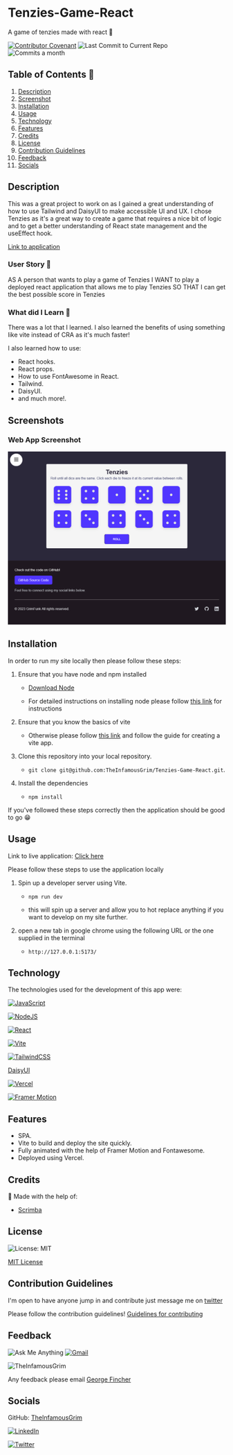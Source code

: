 # Tenzies-Game-React

A game of tenzies made with react 🎲

[![Contributor Covenant](https://img.shields.io/badge/Contributor%20Covenant-2.1-4baaaa.svg)](code_of_conduct.md)
![Last Commit to Current Repo](https://img.shields.io/github/last-commit/TheInfamousGrim/Tenzies-Game-React)
![Commits a month](https://img.shields.io/github/commit-activity/m/TheInfamousGrim/Tenzies-Game-React)

## Table of Contents 📃

1. [Description](#description)
2. [Screenshot](#screenshots)
3. [Installation](#installation)
4. [Usage](#usage)
5. [Technology](#technology)
6. [Features](#features)
7. [Credits](#credits)
8. [License](#license)
9. [Contribution Guidelines](#contribution-guidelines)
10. [Feedback](#feedback)
11. [Socials](#socials)

## Description

This was a great project to work on as I gained a great understanding of how to use Tailwind and DaisyUI to make accessible UI and UX. I chose Tenzies as it's a great way to create a game that requires a nice bit of logic and to get a better understanding of React state management and the useEffect hook.

[Link to application](https://tenzies-game-react-ten.vercel.app/)

### User Story 👤

AS A person that wants to play a game of Tenzies
I WANT to play a deployed react application that allows me to play Tenzies
SO THAT I can get the best possible score in Tenzies

### What did I Learn 🏫

There was a lot that I learned. I also learned the benefits of using something like vite instead of CRA as it's much faster!

I also learned how to use:

- React hooks.
- React props.
- How to use FontAwesome in React.
- Tailwind.
- DaisyUI.
- and much more!.

## Screenshots

### Web App Screenshot

![Just another text editor web application screenshot](./readme-assets/Screenshot%202023-01-17%20at%2014-00-32%20Tenzies%20Game%20React%20GrimFunk%20Development.png)

## Installation

In order to run my site locally then please follow these steps:

1. Ensure that you have node and npm installed

   - [Download Node](https://nodejs.org/en/download/)

   - For detailed instructions on installing node please follow [this link](https://docs.npmjs.com/downloading-and-installing-node-js-and-npm) for instructions

2. Ensure that you know the basics of vite

   - Otherwise please follow [this link](https://vitejs.dev/guide/) and follow the guide for creating a vite app.

3. Clone this repository into your local repository.

   - `git clone git@github.com:TheInfamousGrim/Tenzies-Game-React.git`.

4. Install the dependencies

   - `npm install`

If you've followed these steps correctly then the application should be good to go 😁

## Usage

Link to live application: [Click here](https://tenzies-game-react-ten.vercel.app/)

Please follow these steps to use the application locally

1. Spin up a developer server using Vite.

   - `npm run dev`

   - this will spin up a server and allow you to hot replace anything if you want to develop on my site further.

2. open a new tab in google chrome using the following URL or the one supplied in the terminal

   - `http://127.0.0.1:5173/`

## Technology

The technologies used for the development of this app were:

[![JavaScript](https://img.shields.io/badge/JavaScript-323330?style=for-the-badge&logo=javascript&logoColor=F7DF1E)](https://www.javascript.com/)

[![NodeJS](https://img.shields.io/badge/node.js-6DA55F?style=for-the-badge&logo=node.js&logoColor=white)](https://nodejs.org/en/)

[![React](https://img.shields.io/badge/react-%2320232a.svg?style=for-the-badge&logo=react&logoColor=%2361DAFB)](https://reactjs.org/)

[![Vite](https://img.shields.io/badge/vite-%23646CFF.svg?style=for-the-badge&logo=vite&logoColor=white)](https://vitejs.dev/)

[![TailwindCSS](https://img.shields.io/badge/tailwindcss-%2338B2AC.svg?style=for-the-badge&logo=tailwind-css&logoColor=white)](https://tailwindcss.com/)

[DaisyUI](https://daisyui.com/)

[![Vercel](https://img.shields.io/badge/vercel-%23000000.svg?style=for-the-badge&logo=vercel&logoColor=white)](https://vercel.com/)

[![Framer Motion](https://img.shields.io/badge/Framer-black?style=for-the-badge&logo=framer&logoColor=blue)](https://www.framer.com/motion/)

## Features

- SPA.
- Vite to build and deploy the site quickly.
- Fully animated with the help of Framer Motion and Fontawesome.
- Deployed using Vercel.

## Credits

🙏 Made with the help of:

- [Scrimba](https://scrimba.com)

## License

![License: MIT](https://img.shields.io/github/license/TheInfamousGrim/Tenzies-Game-React?color=yellow)

[MIT License](/LICENSE)

## Contribution Guidelines

I'm open to have anyone jump in and contribute just message me on [twitter](https://twitter.com/grimfunk69)

Please follow the contribution guidelines!
[Guidelines for contributing](/code_of_conduct.md)

## Feedback

![Ask Me Anything](https://img.shields.io/badge/Ask%20me-anything-1abc9c.svg)
[![Gmail](https://img.shields.io/badge/Gmail-D14836?style=for-the-badge&logo=gmail&logoColor=white)](mailto:george@grimfunky.dev)

<img src="https://avatars.githubusercontent.com/u/89855075?v=4" alt="TheInfamousGrim">

Any feedback please email [George Fincher](mailto:george@grimfunky.dev)

## Socials

GitHub: [TheInfamousGrim](https://api.github.com/users/TheInfamousGrim)

[![LinkedIn](https://img.shields.io/badge/linkedin-%230077B5.svg?style=for-the-badge&logo=linkedin&logoColor=white)](https://www.linkedin.com/in/george-fincher-aa7869214/)

[![Twitter](https://img.shields.io/badge/Twitter-%231DA1F2.svg?style=for-the-badge&logo=Twitter&logoColor=white)](https://twitter.com/GrimFunk69)
